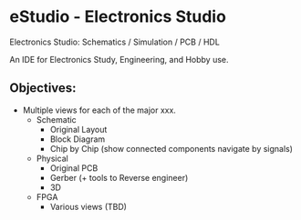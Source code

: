 # eStudio - Electronics Studio

Electronics Studio: Schematics / Simulation / PCB / HDL 

An IDE for Electronics Study, Engineering, and Hobby use.

## Objectives:

* Multiple views for each of the major xxx. 
  * Schematic
    * Original Layout
    * Block Diagram
    * Chip by Chip (show connected components navigate by signals)
  * Physical
    * Original PCB
    * Gerber (+ tools to Reverse engineer)
    * 3D
  * FPGA
    * Various views (TBD)